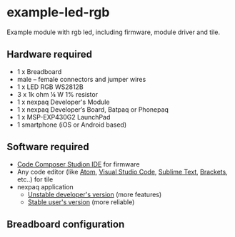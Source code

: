 # example-led-rgb
Example module with rgb led, including firmware, module driver and tile.

## Hardware required
- 1 x Breadboard
- male – female connectors and jumper wires
- 1 x LED RGB WS2812B
- 3 x 1k ohm ¼ W 1% resistor
- 1 x nexpaq Developer's Module
- 1 x nexpaq Developer’s Board, Batpaq or Phonepaq 
- 1 x MSP-EXP430G2 LaunchPad
- 1 smartphone (iOS or Android based)

## Software required
- [Code Composer Studion IDE][ccs] for firmware
- Any code editor (like [Atom][atom], [Visual Studio Code][vscode], [Sublime Text][sublime], [Brackets][brackets], etc..) for tile
- nexpaq application
  - [Unstable developer's version][unstableapp] (more features)
  - [Stable user's version][stableapp] (more reliable)

## Breadboard configuration

[stableapp]: https://nexpaq.com/app
[unstableapp]: https://nexpaq.com/app-dev

[ccs]: http://www.ti.com/tool/CCSTUDIO
[atom]: https://atom.io/
[vscode]: https://code.visualstudio.com/
[sublime]: https://www.sublimetext.com/
[brackets]: http://brackets.io/

[breadboard]: https://github.com/nexpaq/example-led-rgb/raw/master/breadboard/led-rgb-example_bb.png "LED RGB Example"
